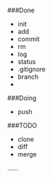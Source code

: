 ###Done
* init
* add
* commit
* rm
* log
* status
* .gitignore
* branch
* 
###Doing
* push

###TODO
* clone
* diff
* merge

......
